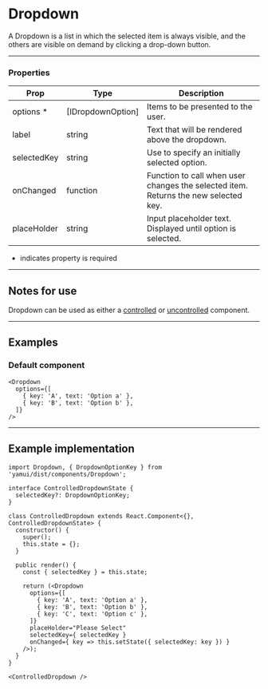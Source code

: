 # Dropdown

A Dropdown is a list in which the selected item is always visible, and the others are visible on demand by clicking a drop-down button.

---

### Properties

| Prop | Type | Description |
| ---- | ---- | ----------- |
| options *| [IDropdownOption] | Items to be presented to the user. |
| label | string | Text that will be rendered above the dropdown.
| selectedKey | string | Use to specify an initially selected option. |
| onChanged | function | Function to call when user changes the selected item. Returns the new selected key. |
| placeHolder | string | Input placeholder text. Displayed until option is selected. |

* indicates property is required

---

## Notes for use
Dropdown can be used as either a [controlled](https://facebook.github.io/react/docs/forms.html#controlled-components) or [uncontrolled](https://facebook.github.io/react/docs/uncontrolled-components.html) component.

---

## Examples

### Default component

```
<Dropdown
  options={[
    { key: 'A', text: 'Option a' },
    { key: 'B', text: 'Option b' },
  ]}
/>
```
---

## Example implementation

```
import Dropdown, { DropdownOptionKey } from 'yamui/dist/components/Dropdown';

interface ControlledDropdownState {
  selectedKey?: DropdownOptionKey;
}

class ControlledDropdown extends React.Component<{}, ControlledDropdownState> {
  constructor() {
    super();
    this.state = {};
  }

  public render() {
    const { selectedKey } = this.state;

    return (<Dropdown
      options={[
        { key: 'A', text: 'Option a' },
        { key: 'B', text: 'Option b' },
        { key: 'C', text: 'Option c' },
      ]}
      placeHolder="Please Select"
      selectedKey={ selectedKey }
      onChanged={ key => this.setState({ selectedKey: key }) }
    />);
  }
}

<ControlledDropdown />
```